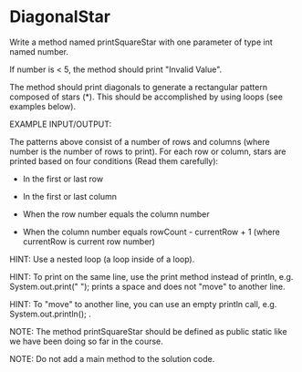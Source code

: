 # DiagonalStar
Write a method named printSquareStar with one parameter of type int named number. 

If number is < 5, the method should print "Invalid Value".

The method should print diagonals to generate a rectangular pattern composed of stars (*). This should be accomplished by using loops (see examples below).


EXAMPLE INPUT/OUTPUT:


The patterns above consist of a number of rows and columns (where number is the number of rows to print). For each row or column, stars are printed based on four conditions (Read them carefully):

* In the first or last row

* In the first or last column

* When the row number equals the column number

* When the column number equals rowCount - currentRow + 1 (where currentRow is current row number)


HINT: Use a nested loop (a loop inside of a loop).

HINT: To print on the same line, use the print method instead of println, e.g. System.out.print(" "); prints a space and does not "move" to another line.

HINT: To "move" to another line, you can use an empty println call, e.g. System.out.println(); .

NOTE: The method printSquareStar should be defined as public static like we have been doing so far in the course.

NOTE: Do not add a main method to the solution code.

